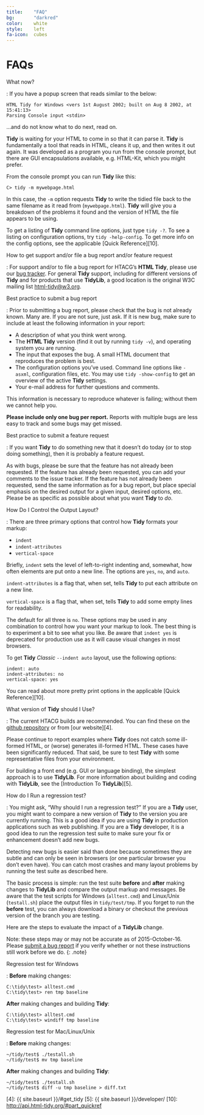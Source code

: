 ```yaml
---
title:    "FAQ"
bg:       "darkred"
color:    white
style:    left
fa-icon:  cubes
---
```


# FAQs

What now?

 : If you have a popup screen that reads similar to the below:

   ~~~
   HTML Tidy for Windows <vers 1st August 2002; built on Aug 8 2002, at 15:41:13>
   Parsing Console input <stdin>
   ~~~

   …and do not know what to do next, read on.

   **Tidy** is waiting for your HTML to come in so that it can parse it.
   **Tidy** is fundamentally a tool that reads in HTML, cleans it up, and then
   writes it out again. It was developed as a program you run from the
   console prompt, but there are GUI encapsulations available, e.g.
   HTML-Kit, which you might prefer.

   From the console prompt you can run **Tidy** like this:

   `C> tidy -m mywebpage.html`

   In this case, the `-m` option requests **Tidy** to write
   the tidied file back to the same filename as it read from
   (`mywebpage.html`). **Tidy** will give you a breakdown of the problems it
   found and the version of HTML the file appears to be using.

   To get a listing of **Tidy** command line options, just type
   `tidy -?`.  To see a listing on configuration options,
   try `tidy -help-config`.  To get more info on the
   config options, see the applicable [Quick Reference][10].

How to get support and/or file a bug report and/or feature request

 : For support and/or to file a bug report for HTACG’s **HTML Tidy**, please
   use our [bug tracker][1]. For general **Tidy** support, including for different
   versions of **Tidy** and for products that use **TidyLib**, a good location
   is the original W3C mailing list [html-tidy@w3.org][2].

Best practice to submit a bug report

 : Prior to submitting a bug report, please check that the bug is
   not already known. Many are. If you are not sure, just ask. If it
   is new bug, make sure to include at least the following information
   in your report:

   - A description of what you think went wrong.
   - The **HTML Tidy** version (find it out by running `tidy -v`),
     and operating system you are running.
   - The input that exposes the bug. A small HTML document that reproduces
     the problem is best.
   - The configuration options you’ve used. Command line options like
     `-asxml`, configuration files, etc. You may use `tidy -show-config` to
     get an overview of the active **Tidy** settings.
   - Your e-mail address for further questions and comments.

   This information is necessary to reproduce whatever is
   failing; without them we cannot help you.

   **Please include only one bug per report.** Reports with
   multiple bugs are less easy to track and some bugs may get
   missed.

Best practice to submit a feature request

 : If you want **Tidy** to do something new that it doesn’t do today
   (or to stop doing something), then it is probably a feature request.

   As with bugs, please be sure that the feature has not already
   been requested. If the feature has already been requested, you can add
   your comments to the issue tracker. If the feature has not
   already been requested, send the same information as for a bug
   report, but place special emphasis on the desired output for a
   given input, desired options, etc. Please be as specific as
   possible about what you want **Tidy** to _do_.

How Do I Control the Output Layout?

 : There are three primary options that control how **Tidy** formats your
   markup:

   - `indent`
   - `indent-attributes`
   - `vertical-space`

   Briefly, `indent` sets the level of left-to-right indenting
   and, somewhat, how often elements are put onto a new line.  The options
   are `yes`, `no`, and `auto`.

   `indent-attributes` is a flag that, when set, tells **Tidy** to
   put each attribute on a new line.

   `vertical-space` is a flag that, when set, tells **Tidy** to add some empty
   lines for readability.

   The default for all three is `no`.  These options may be used in
   any combination to control how you want your markup to look.  The best
   thing is to experiment a bit to see what you like. Be aware that
   `indent yes` is deprecated for production use as it will
   cause visual changes in most browsers.

   To get **Tidy** _Classic_ `--indent auto` layout, use the following options:

   ~~~
   indent: auto
   indent-attributes: no
   vertical-space: yes
   ~~~

   You can read about more pretty print options in the applicable [Quick Reference][10].

What version of **Tidy** should I Use?

 : The current HTACG builds are recommended. You can find these on the
   [github repository][3] or from [our website][4].

   Please continue to report examples where **Tidy** does not catch some
   ill-formed HTML, or (worse) generates ill-formed HTML. These cases have
   been significantly reduced. That said, be sure to test **Tidy** with some
   representative files from your environment.

   For building a front end (e.g. GUI or language binding), the simplest
   approach is to use **TidyLib**.  For more information about building and
   coding with **TidyLib**, see the [Introduction To **TidyLib**][5].


How do I Run a regression test?

 : You might ask, “Why should I run a regression test?” If you are a
   **Tidy** user, you might want to compare a new version of **Tidy**
   to the version you are currently running.  This is a good idea
   if you are using **Tidy** in production applications such as web
   publishing. If you are a **Tidy** developer, it is a good idea to
   run the regression test suite to make sure your fix or enhancement
   doesn’t add new bugs.

   Detecting new bugs is easier said than done because sometimes
   they are subtle and can only be seen in browsers (or one particular
   browser you don’t even have). You can catch most crashes and
   many layout problems by running the test suite as described here.

   The basic process is simple: run the test suite **before**
   and **after** making changes to **TidyLib** and compare the output
   markup and messages. Be aware that the test scripts for Windows
   (`alltest.cmd`) and Linux/Unix (`testall.sh`) place the output files in
   `tidy/test/tmp`. If you forget to run the **before** test, you can always
   download a binary or checkout the previous version of the branch you
   are testing.

   Here are the steps to evaluate the impact of a **TidyLib** change.

   Note: these steps may or may not be accurate as of 2015-October-16.
   Please [submit a bug report][1] if you verify whether or not these
   instructions still work before we do.
   {: .note}

Regression test for Windows

 : **Before** making changes:

   ~~~
   C:\tidy\test> alltest.cmd
   C:\tidy\test> ren tmp baseline
   ~~~

   **After** making changes and building **Tidy**:

   ~~~
   C:\tidy\test> alltest.cmd
   C:\tidy\test> windiff tmp baseline
   ~~~

Regression test for Mac/Linux/Unix

 : **Before** making changes:

   ~~~
   ~/tidy/test$ ./testall.sh
   ~/tidy/test$ mv tmp baseline
   ~~~

   **After** making changes and building **Tidy**:

   ~~~
   ~/tidy/test$ ./testall.sh
   ~/tidy/test$ diff -u tmp baseline > diff.txt
   ~~~


  [1]: https://github.com/htacg/tidy-html5/issues
  [2]: mailto:html-tidy@w3.org
  [3]: https://github.com/htacg/tidy-html5
  [4]: {{ site.baseurl }}/#get_tidy
  [5]: {{ site.baseurl }}/developer/
 [10]: http://api.html-tidy.org/#part_quickref
 